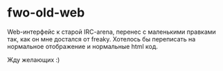 # fwo-old-web

Web-интерфейс к старой IRC-arena, перенес с маленькими правками так, как он мне достался от freaky. Хотелось бы переписать на нормальное отображение и нормальные html код.

Жду желающих :)
